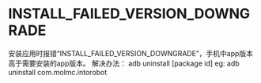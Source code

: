 # INSTALL_FAILED_VERSION_DOWNGRADE
安装应用时报错“INSTALL_FAILED_VERSION_DOWNGRADE”，手机中app版本高于需要安装的app版本。
解决办法： adb uninstall [package id]
eg: adb uninstall com.molmc.intorobot
